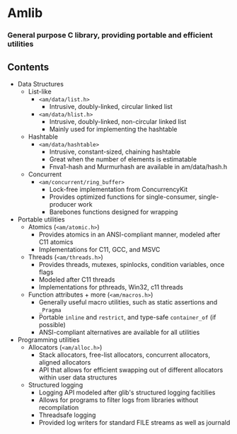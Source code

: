 
# Amlib
### General purpose C library, providing portable and efficient utilities

## Contents

- Data Structures
    * List-like
        - `<am/data/list.h>`
            * Intrusive, doubly-linked, circular linked list
        - `<am/data/hlist.h>` 
            * Intrusive, doubly-linked, non-circular linked list
            * Mainly used for implementing the hashtable
    * Hashtable
        - `<am/data/hashtable>`
            * Intrusive, constant-sized, chaining hashtable
            * Great when the number of elements is estimatable
            * Fnva1-hash and Murmurhash are available in am/data/hash.h
    * Concurrent
        - `<am/concurrent/ring_buffer>`
            * Lock-free implementation from ConcurrencyKit
            * Provides optimized functions for single-consumer, single-producer work
            * Barebones functions designed for wrapping
-   Portable utilities
    * Atomics (`<am/atomic.h>`)
        - Provides atomics in an ANSI-compliant manner, modeled after C11 atomics
        - Implementations for C11, GCC, and MSVC
    * Threads (`<am/threads.h>`)
        - Provides threads, mutexes, spinlocks, condition variables, once flags
        - Modeled after C11 threads
        - Implementations for pthreads, Win32, c11 threads
    * Function attributes + more (`<am/macros.h>`)
        - Generally useful macro utilities, such as static assertions and `_Pragma`
        - Portable `inline` and `restrict`, and type-safe `container_of` (if possible)
        - ANSI-compliant alternatives are available for all utilities
- Programming utilities
    * Allocators (`<am/alloc.h>`)
        - Stack allocators, free-list allocators, concurrent allocators, aligned allocators
        - API that allows for efficient swapping out of different allocators within user data structures
    * Structured logging
        - Logging API modeled after glib's structured logging facitilies
        - Allows for programs to filter logs from libraries without recompilation
        - Threadsafe logging
        - Provided log writers for standard FILE streams as well as journald
